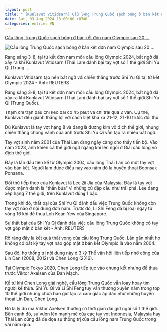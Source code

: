 ```yaml
---
layout: post
title: " [Kunlavut Vitidsarn] Cầu lông Trung Quốc sạch bóng ở bán kết đơn nam Olympic sau 20 ..."
date: Sat, 03 Aug 2024 13:00:00 +0700
categories: entries VN
---
```

[Cầu lông Trung Quốc sạch bóng ở bán kết đơn nam Olympic sau 20 ...](https://tuoitre.vn/cau-long-trung-quoc-sach-bong-o-ban-ket-don-nam-olympic-sau-20-nam-20240803022003266.htm)

![Cầu lông Trung Quốc sạch bóng ở bán kết đơn nam Olympic sau 20 ...](https://cdn1.tuoitre.vn/zoom/600_315/471584752817336320/2024/8/3/shi-yu-qi-trung-quoc-olympic-2024-1722626185245697326296-328-0-1376-2000-crop-17226262889061276974893.jpg)

Rạng sáng 3-8, tại tứ kết đơn nam môn cầu lông Olympic 2024, bất ngờ đã xảy ra khi Kunlavut Vitidsarn (Thái Lan) đánh bại tay vợt số 1 thế giới Shi Yu Qi (Trung ...

Kunlavut Vitidsarn tạo nên bất ngờ với chiến thắng trước Shi Yu Qi tại tứ kết Olympic 2024 - Ảnh: REUTERS

Rạng sáng 3-8, tại tứ kết đơn nam môn cầu lông Olympic 2024, bất ngờ đã xảy ra khi Kunlavut Vitidsarn (Thái Lan) đánh bại tay vợt số 1 thế giới Shi Yu Qi (Trung Quốc).

Thậm chí trận đấu chỉ kéo dài có 45 phút và chỉ trải qua 2 ván. Cụ thể, Kunlavut đều giành thắng lợi với cách biệt khá xa 21-12, 21-10 trước đối thủ.

Dù Kunlavut là tay vợt hạng 8 và đang là đương kim vô địch thế giới, nhưng chiến thắng chóng vánh của anh trước Shi Yu Qi vẫn tạo ra nhiều bất ngờ.

Tay vợt sinh năm 2001 của Thái Lan đang ngày càng cho thấy tiến bộ. Vào năm 2023, anh khiến cả thế giới ngỡ ngàng khi lên ngôi ở Giải cầu lông vô địch thế giới.

Đây là lần đầu tiên kể từ Olympic 2004, cầu lông Thái Lan có một tay vợt vào bán kết. Người làm được điều này vào năm đó là huyền thoại Boonsak Ponsana.

Đối thủ tiếp theo của Kunlavut là Lee Zii Jia của Malaysia. Đây là tay vợt được mệnh danh là "thần búa" vì những cú đập cầu như trái phá. Lee đang xếp hạng 7 thế giới, trên Kunlavut đúng 1 bậc.

Trong khi đó, thất bại của Shi Yu Qi đánh dấu việc Trung Quốc không còn tay vợt nào ở nội dung đơn nam. Trước đó, Li Shi Feng đã bị loại ngay từ vòng 16 khi để thua Loh Kean Yew của Singapore.

Sự thất bại của Shi Yu Qi đánh dấu việc cầu lông Trung Quốc không có tay vợt góp mặt ở bán kết - Ảnh: REUTERS

Rõ ràng đây là kết quả thất vọng của cầu lông Trung Quốc. Lần gần nhất họ không có bất kỳ tay vợt nào góp mặt ở bán kết Olympic là vào năm 2004.

Sau đó, họ thống trị nội dung này ở 3 kỳ Thế vận hội liên tiếp nhờ công của Lin Dan (2008, 2012) và Chen Long (2016).

Tại Olympic Tokyo 2020, Chen Long tiếp tục vào chung kết nhưng để thua trước Viktor Axelsen của Đan Mạch.

Kể từ khi Chen Long giải nghệ, cầu lông Trung Quốc vẫn loay hoay tìm người kế thừa. Shi Yu Qi và Li Shi Feng tuy vẫn thường xuyên nằm trong top 10 thế giới nhưng chưa bao giờ tạo ra cảm giác áp đảo như những huyền thoại Lin Dan, Chen Long.

Đó là lý do mà Viktor Axelsen thường có thời gian dài giữ ngôi số 1 thế giới. Bên cạnh đó, sự vươn lên mạnh mẽ của các tay vợt Indonesia, Malaysia hay Thái Lan cũng đã đe dọa sự thống trị của cầu lông nam Trung Quốc trong vài năm qua.

